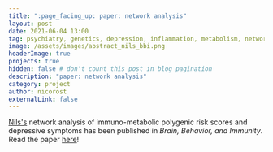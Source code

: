 ```yaml
---
title: ":page_facing_up: paper: network analysis"
layout: post
date: 2021-06-04 13:00
tag: psychiatry, genetics, depression, inflammation, metabolism, network analysis
image: /assets/images/abstract_nils_bbi.png
headerImage: true
projects: true
hidden: false # don't count this post in blog pagination
description: "paper: network analysis"
category: project
author: nicorost
externalLink: false
---
```


[Nils's](https://twitter.com/nilskappelmann) network analysis of immuno-metabolic polygenic risk scores and depressive symptoms has been published in *Brain, Behavior, and Immunity*. Read the paper [here](https://www.sciencedirect.com/science/article/pii/S0889159121001549?dgcid=author)!